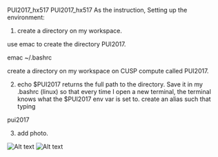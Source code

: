  PUI2017_hx517
 PUI2017_hx517
As the instruction, Setting up the environment:

1. create a directory on my workspace.

 use emac to create the directory PUI2017.

emac ~/.bashrc

create a directory on my workspace on CUSP compute called PUI2017.

2. echo $PUI2017
returns the full path to the directory. Save it in my .bashrc (linux) so that every time I open a new terminal, the terminal knows what the $PUI2017 env var is set to. create an alias such that typing

pui2017

3. add photo.

![Alt text](screenShots/setup_env.png)
![Alt text](screenShots/fbianco_bash.png)
